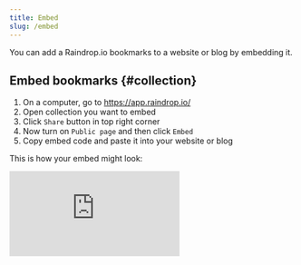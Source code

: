 ```yaml
---
title: Embed
slug: /embed
---
```


You can add a Raindrop.io bookmarks to a website or blog by embedding it.

## Embed bookmarks {#collection}
1. On a computer, go to https://app.raindrop.io/
2. Open collection you want to embed
3. Click `Share` button in top right corner
4. Now turn on `Public page` and then click `Embed`
5. Copy embed code and paste it into your website or blog

This is how your embed might look:
<iframe style={{border: 0, width: '100%', height: 450}} allowfullscreen frameborder="0" src="https://raindrop.io/press/movies-2199085/embed" allowfullscreen />

Or like this: <iframe style={{border: 0, width: '100%', height: 450}} allowfullscreen frameborder="0" src="https://raindrop.io/press/plan-next-trip-2199071/embed" allowfullscreen />

### Hide some elements
You can hide for example description or tags from embeded view.
Follow the same stepts [described above](#collection), then put any keyword(s) below (separated by comma) to `Hide` field in embed settings:

Element | keyword
------- | -------
Top header | `header`
Description | `excerpt`
Description | `note`
Domain & date | `info`
Add to Raindrop button | `add`

## Embed user profile {#user}
Your public user profile is accessible only if you have at least one public collection. So be sure to turn it on for some before following this steps:
1. On a computer, go to [Account Settings](https://app.raindrop.io/settings/account)
2. Copy your `Username`
3. Paste such URL in browser address bar: `https://raindrop.io/your-user-name`
4. In top right corner click `Embed`
5. Copy embed code and paste it into your website or blog

This is how your embed might look:
<iframe style={{border: 0, width: '100%', height: 450}} allowfullscreen frameborder="0" src="https://raindrop.io/press/embed/me" allowfullscreen />